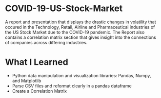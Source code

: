 # COVID-19-US-Stock-Market

A report and presentation that displays the drastic changes in volatility that occured in the Technology, Retail, Airline and Pharmaceutical industries of the US Stock Market due to the COVID-19 pandemic. The Report also contains a correlation matrix section that gives insight into the connections of companies across differing industries.

# What I Learned 

- Python data manipulation and visualization libraries: Pandas, Numpy, and Matplotlib
- Parse CSV files and reformat clearly in a pandas dataframe 
- Create a Correlation Matrix 
